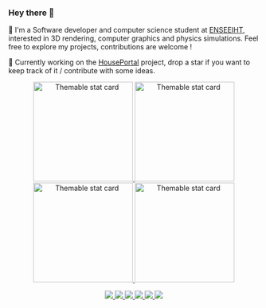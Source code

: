 ### Hey there 👋

<p>
  📖  I'm a Software developer and computer science student at <a href="https://www.enseeiht.fr/">ENSEEIHT</a>, interested in 3D rendering, computer graphics and physics simulations. Feel free to explore my projects, contributions are welcome !
</p>
<p>
🚀  Currently working on the <a href="https://github.com/photonsquid/houseportal">HousePortal</a> project, drop a star if you want to keep track of it / contribute with some ideas.
</p>
<p align="middle">
  <a href="https://github.com/bsodium/#gh-light-mode-only">
      <img height="200" alt="Themable stat card" title="Top languages" src="https://github-readme-stats.vercel.app/api/top-langs/?username=BSoDium&layout=compact&bg_color=00000000&hide_border=true&langs_count=10"/>
  </a>
  <a href="https://github.com/bsodium/#gh-dark-mode-only">
      <img height="200" alt="Themable stat card" title="Top languages" src="https://github-readme-stats.vercel.app/api/top-langs/?username=BSoDium&layout=compact&bg_color=00000000&hide_border=true&langs_count=10&theme=github_dark"/>
  </a>
  <a href="https://github.com/bsodium/#gh-light-mode-only">
    <img height="200" alt="Themable stat card" title="Profile stats" src="https://github-readme-stats.vercel.app/api?username=BSoDium&show_icons=true&count_private=true&custom_title=BSoDium's+Github+Stats&include_all_commits=true&bg_color=00000000&hide_border=true"/>
  </a>
  <a href="https://github.com/bsodium/#gh-dark-mode-only">
    <img height="200" alt="Themable stat card" title="Profile stats" src="https://github-readme-stats.vercel.app/api?username=BSoDium&show_icons=true&count_private=true&custom_title=Activity+Stats&include_all_commits=true&bg_color=00000000&hide_border=true&theme=github_dark"/>
  </a>
</p>

<p align="middle">
  <a href="https://www.linkedin.com/in/bsodium/#gh-dark-mode-only">
    <img src="https://img.shields.io/badge/LinkedIn-0077B5?style=for-the-badge&logo=linkedin&color=003b5b&logoColor=white"/>
  </a>
  <a href="https://www.linkedin.com/in/bsodium/#gh-light-mode-only">
    <img src="https://img.shields.io/badge/LinkedIn-0077B5?style=for-the-badge&logo=linkedin&color=blue&logoColor=white"/>
  </a>
  <a href="https://www.deviantart.com/bsodium/#gh-dark-mode-only">
    <img src="https://img.shields.io/badge/DeviantArt-05CC47?style=for-the-badge&logo=deviantart&color=1a2042&logoColor=white"/>
  </a>
  <a href="https://www.deviantart.com/bsodium/#gh-light-mode-only">
    <img src="https://img.shields.io/badge/DeviantArt-05CC47?style=for-the-badge&logo=deviantart&color=1a2042&logoColor=white"/>
  </a>
  <a href="https://www.researchgate.net/profile/Philippe-Negrel-Jerzy/#gh-dark-mode-only">
    <img src="https://img.shields.io/badge/Research_Gate-00CCBB.svg?&style=for-the-badge&logo=ResearchGate&color=004943&logoColor=white"/>
  </a>
  <a href="https://www.researchgate.net/profile/Philippe-Negrel-Jerzy/#gh-light-mode-only">
    <img src="https://img.shields.io/badge/Research_Gate-00CCBB.svg?&style=for-the-badge&logo=ResearchGate&color=009e90&logoColor=white"/>
  </a>
</p>
